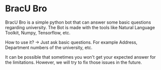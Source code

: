 # BracU Bro

BracU Bro is a simple python bot that can answer some basic questions regarding university. The Bot is made with the tools like Natural Language Toolkit, Numpy, Tensorflow, etc.

How to use it?
-> Just ask basic questions. For example Address, Department numbers of the university, etc.

It can be possible that sometimes you won't get your expected answer for the limitations. However, we will try to fix those issues in the future.
